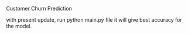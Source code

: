 Customer Churn Prediction

with present update, run python main.py file
it will give best accuracy for the model.